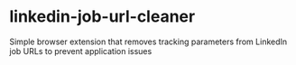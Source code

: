# linkedin-job-url-cleaner
Simple browser extension that removes tracking parameters from LinkedIn job URLs to prevent application issues
